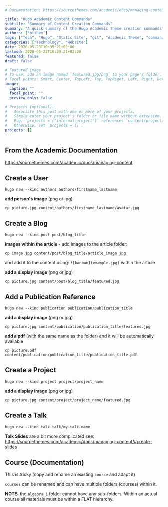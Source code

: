 ```yaml
---
# Documentation: https://sourcethemes.com/academic/docs/managing-content/

title: "Hugo Academic Content Commands"
subtitle: "Summary of Content Creation Commands"
summary: "A quick summary of the Hugo Academic Theme creation commands"
authors: ["btihen"]
tags: ["Tech", "Hugo", "Static Site", "git", "Academic Theme", "commands"]
categories: ["Technology", "Website"]
date: 2020-05-23T10:39:21+02:00
lastmod: 2020-05-23T10:39:21+02:00
featured: false
draft: false

# Featured image
# To use, add an image named `featured.jpg/png` to your page's folder.
# Focal points: Smart, Center, TopLeft, Top, TopRight, Left, Right, BottomLeft, Bottom, BottomRight.
image:
  caption: ""
  focal_point: ""
  preview_only: false

# Projects (optional).
#   Associate this post with one or more of your projects.
#   Simply enter your project's folder or file name without extension.
#   E.g. `projects = ["internal-project"]` references `content/project/deep-learning/index.md`.
#   Otherwise, set `projects = []`.
projects: []
---
```


## From the Academic Documentation

https://sourcethemes.com/academic/docs/managing-content

## Create a User

```
hugo new --kind authors authors/firstname_lastname
```
**add person's image** (png or jpg)
```
cp picture.jpg content/authors/firstname_lastname/avatar.jpg
```

## Create a Blog

```
hugo new --kind post post/blog_title
```
**images within the article** - add images to the article folder:
```
cp image.jpg content/post/blog_title/article_image.jpg
```
and add it to the content using: `![kanban](example.jpg)` within the article

**add a display image** (png or jpg)
```
cp picture.jpg content/post/blog_title/featured.jpg
```

## Add a Publication Reference

```
hugo new --kind publication publication/publication_title
```

**add a display image** (png or jpg)
```
cp picture.jpg content/publication/publication_title/featured.jpg
```

**add a pdf** (with the same name as the folder) and it will be automatically available
```
cp picture.pdf content/publication/publication_title/publication_title.pdf
```

## Create a Project

```
hugo new --kind project project/project_name
```
**add a display image** (png or jpg)
```
cp picture.jpg content/project/project_name/featured.jpg
```

## Create a Talk

```
hugo new --kind talk talk/my-talk-name
```

**Talk Slides** are a bit more complicated see:
https://sourcethemes.com/academic/docs/managing-content/#create-slides

## Course (Documentation)

This is tricky (copy and rename an existing `course` and adapt it)

`courses` can be renamed and can have multiple folders (courses) within it.

**NOTE:** the `algebra_1` folder cannot have any sub-folders. Within an actual course all materials must be within a FLAT hierarchy.
